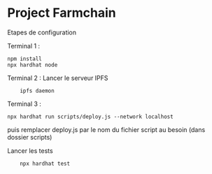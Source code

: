 # Project Farmchain

Etapes de configuration

Terminal 1 :
```shell
npm install
npx hardhat node
```

Terminal 2 :
Lancer le serveur IPFS
```shell
    ipfs daemon 
```

Terminal 3 :
```shell
npx hardhat run scripts/deploy.js --network localhost
```
puis remplacer deploy.js par le nom du fichier script au besoin (dans dossier scripts)

Lancer les tests 
```shell
    npx hardhat test
```